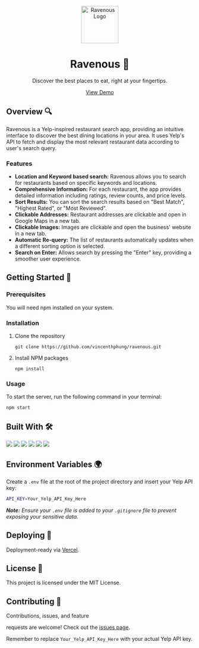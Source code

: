 
<p align="center">
  <img src="https://icon-library.com/images/food-icon/food-icon-9.jpg" width="100" height="100" alt="Ravenous Logo"/>
</p>

<h1 align="center">Ravenous 🍔</h1>

<p align="center">
  Discover the best places to eat, right at your fingertips.
</p>

<p align="center">
   <a href="https://ravenouseats.vercel.app/">View Demo</a>
</p>

## Overview 🔍

Ravenous is a Yelp-inspired restaurant search app, providing an intuitive interface to discover the best dining locations in your area. It uses Yelp's API to fetch and display the most relevant restaurant data according to user's search query.

### Features

- **Location and Keyword based search:** Ravenous allows you to search for restaurants based on specific keywords and locations.
- **Comprehensive Information:** For each restaurant, the app provides detailed information including ratings, review counts, and price levels.
- **Sort Results:** You can sort the search results based on "Best Match", "Highest Rated", or "Most Reviewed".
- **Clickable Addresses:** Restaurant addresses are clickable and open in Google Maps in a new tab.
- **Clickable Images:** Images are clickable and open the business' website in a new tab.
- **Automatic Re-query:** The list of restaurants automatically updates when a different sorting option is selected.
- **Search on Enter:** Allows search by pressing the "Enter" key, providing a smoother user experience.

## Getting Started 🚀

### Prerequisites

You will need npm installed on your system.

### Installation

1. Clone the repository
   ```
   git clone https://github.com/vincenthphung/ravenous.git
   ```
2. Install NPM packages
   ```
   npm install
   ```

### Usage

To start the server, run the following command in your terminal:

   ```
   npm start
   ```

## Built With 🛠️

<p align="left">
<img src="https://img.shields.io/badge/React-61DAFB?style=for-the-badge&logo=react&logoColor=black" />
<img src="https://img.shields.io/badge/Node.js-339933?style=for-the-badge&logo=nodedotjs&logoColor=white" />
<img src="https://img.shields.io/badge/Express.js-404D59?style=for-the-badge&logo=express&logoColor=white" />
<img src="https://img.shields.io/badge/Axios-5A29E4?style=for-the-badge&logo=axios&logoColor=white" />
<img src="https://img.shields.io/badge/Cors-CC202D?style=for-the-badge&logo=corsair&logoColor=white" />
<img src="https://img.shields.io/badge/Yelp-000000?style=for-the-badge&logo=yelp&logoColor=white" />
</p>

## Environment Variables 🌍

Create a `.env` file at the root of the project directory and insert your Yelp API key:

```bash
API_KEY=Your_Yelp_API_Key_Here
```
_**Note:** Ensure your `.env` file is added to your `.gitignore` file to prevent exposing your sensitive data._

## Deploying 🚀

Deployment-ready via [Vercel](https://vercel.com/docs).

## License 📜

This project is licensed under the MIT License.

## Contributing 🤝

Contributions, issues, and feature

 requests are welcome! Check out the [issues page](https://github.com/vincenthphung/ravenous/issues).

Remember to replace `Your_Yelp_API_Key_Here` with your actual Yelp API key.
